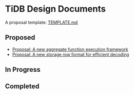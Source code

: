 # TiDB Design Documents

A proposal template: [TEMPLATE.md](./TEMPLATE.md)

## Proposed

- [Proposal: A new aggregate function execution framework](./2018-07-01-refactor-aggregate-framework.md)
- [Proposal: A new storage row format for efficient decoding](./2018-07-19-row-format.md)

## In Progress

## Completed
